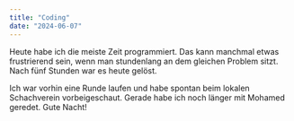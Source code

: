```yaml
---
title: "Coding"
date: "2024-06-07"
---
```


Heute habe ich die meiste Zeit programmiert. Das kann manchmal etwas frustrierend sein, wenn man stundenlang an dem gleichen Problem sitzt. Nach fünf Stunden war es heute gelöst.

Ich war vorhin eine Runde laufen und habe spontan beim lokalen Schachverein vorbeigeschaut. Gerade habe ich noch länger mit Mohamed geredet. Gute Nacht!
